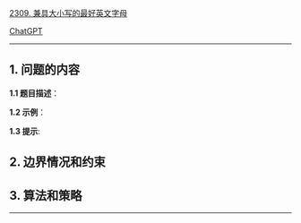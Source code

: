 [2309. 兼具大小写的最好英文字母](https://leetcode.cn/problems/greatest-english-letter-in-upper-and-lower-case)

[ChatGPT](chat.openai.com)

---

## 1. 问题的内容
**1.1 题目描述**：

**1.2 示例**：

**1.3 提示**:

## 2. 边界情况和约束


## 3. 算法和策略

---

